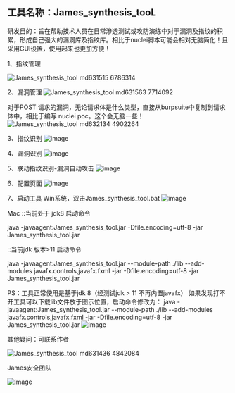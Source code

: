 ## 工具名称：James_synthesis_tooL

研发目的：旨在帮助技术人员在日常渗透测试或攻防演练中对于漏洞及指纹的积累，形成自己强大的漏洞库及指纹库。相比于nuclei脚本可能会相对无脑简化！且采用GUI设置，使用起来也更加方便！

1、指纹管理

![James_synthesis_tool md631515 6786314](https://github.com/user-attachments/assets/aa25ceca-6942-44fa-a2d2-94d20cf499a3)


2、漏洞管理
![James_synthesis_tool md631563 7714092](https://github.com/user-attachments/assets/85af9de0-75b4-4366-a5d9-f3c984e308d7)


对于POST 请求的漏洞，无论请求体是什么类型，直接从burpsuite中复制到请求体中，相比于编写 nuclei poc。这个会无脑一些！
![James_synthesis_tool md632134 4902264](https://github.com/user-attachments/assets/d44b13c3-1c9d-4ebb-93de-bc59a1b8e405)


3、指纹识别
![image](https://github.com/user-attachments/assets/4f87e130-2b7a-4acd-ac90-34663126cb27)



4、漏洞识别
![image](https://github.com/user-attachments/assets/f56380a8-cb3f-406f-a3a2-0bf5d6ada0e9)



5、联动指纹识别-漏洞自动攻击
![image](https://github.com/user-attachments/assets/e3448be2-4854-47af-99cc-53983a205a21)




6、配置页面
![image](https://github.com/user-attachments/assets/4c5d5dcb-2353-42b4-9a7b-c22283a01c69)



7、启动工具
Win系统，双击James_synthesis_tool.bat
![image](https://github.com/user-attachments/assets/25eb83bd-545e-4ee4-b1d5-28bf4bac15d7)

Mac 
::当前处于 jdk8 启动命令

java -javaagent:James_synthesis_tool.jar  -Dfile.encoding=utf-8 -jar James_synthesis_tool.jar

::当前jdk 版本>11 启动命令

java -javaagent:James_synthesis_tool.jar --module-path ./lib --add-modules javafx.controls,javafx.fxml -jar -Dfile.encoding=utf-8 -jar James_synthesis_tool.jar



PS：工具正常使用是基于jdk 8（经测试jdk > 11 不再内置javafx）
如果发现打不开工具可以下载lib文件放于图示位置，启动命令修改为：
java -javaagent:James_synthesis_tool.jar --module-path ./lib --add-modules javafx.controls,javafx.fxml -jar -Dfile.encoding=utf-8 -jar James_synthesis_tool.jar
![image](https://github.com/user-attachments/assets/708b9d55-9401-4d6e-b6e4-d8b1dc9b9a6a)


其他疑问：可联系作者

![James_synthesis_tool md631436 4842084](https://github.com/user-attachments/assets/dcdeb86e-e8b4-4439-956c-0e9a4e8f8e45)

James安全团队

![image](https://github.com/user-attachments/assets/d7ab9c0b-94d3-406f-992f-2662d27be49a)


